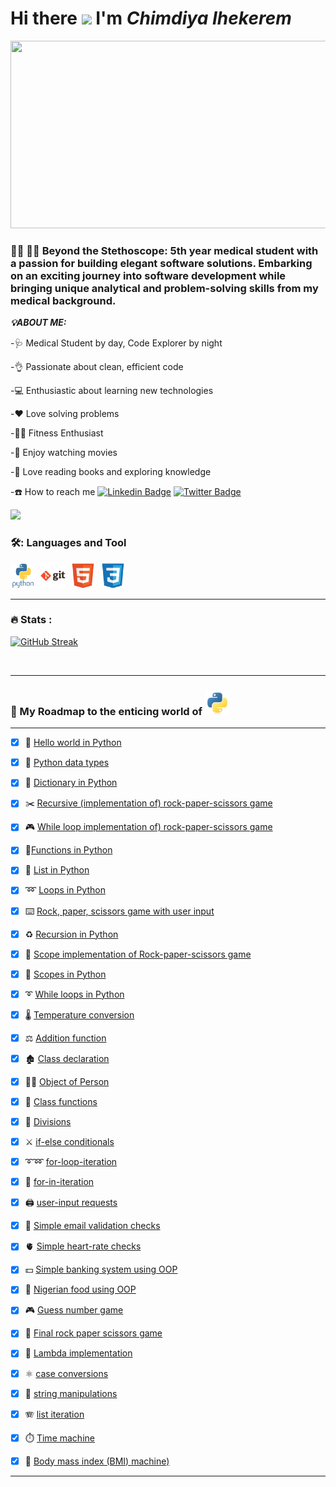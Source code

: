 <h1>
  Hi there
  <img src="https://media.giphy.com/media/hvRJCLFzcasrR4ia7z/giphy.gif" width="30px"/> <span>I'm <em>Chimdiya Ihekerem</em></span>
</h1>
<div align="center">
  <img src="https://media0.giphy.com/media/v1.Y2lkPTc5MGI3NjExYXRib2E4dXFqNDM5eDJkdTgzdnEwOTlyaWc5czY0NnM0eXhha3kwMCZlcD12MV9pbnRlcm5hbF9naWZfYnlfaWQmY3Q9Zw/ekjmhJUGHJm7FC4Juo/giphy.gif" width="600" height="300"/>
</div>

### 👩‍💻 👨‍💻 Beyond the Stethoscope: 5th year medical student with a passion for building elegant software solutions. Embarking on an exciting journey into software development while bringing unique analytical and problem-solving skills from my medical background.

**_💡ABOUT ME:_**

-🩺 Medical Student by day, Code Explorer by night

-👌 Passionate about clean, efficient code

-💻 Enthusiastic about learning new technologies

-❤️ Love solving problems

-🏋️‍♂ Fitness Enthusiast

-🎥 Enjoy watching movies

-📖 Love reading books and exploring knowledge

-☎️ How to reach me [![Linkedin Badge](https://img.shields.io/badge/LinkedIn-blue?style=for-the-badge&logo=linkedin&logoColor=white)](https://www.linkedin.com/in/constancechimdiya/)  [![Twitter Badge](https://img.shields.io/twitter/url?style=social&url=https%3A%2F%2Fimg.shields.io%2Fbadge%2FTwitter-blue%3Fstyle%3Dfor-the-badge%26logo%3Dtwitter%26logoColor%3Dwhite)](www.x.com/diyacodes) <address> <a href="mailto:chimdiyaconstance@gmail.com
9"><img src="https://img.shields.io/badge/Gmail-D14836?style=for-the-badge&logo=gmail&logoColor=white.svg"/></a> 
</address>


### 🛠️: Languages and Tool
<div>
  <img src="https://github.com/devicons/devicon/blob/master/icons/python/python-original-wordmark.svg" title="Python" alt="Python" width="40" height="40"/>&nbsp;
  <img src="https://github.com/devicons/devicon/blob/master/icons/git/git-original-wordmark.svg" title="Git" alt="Git" width="40" height="40"/>&nbsp;
  <img src="https://github.com/devicons/devicon/blob/master/icons/html5/html5-original.svg" title="Html" alt="Html" width="40" height="40"/>&nbsp;
  <img src="https://github.com/devicons/devicon/blob/master/icons/css3/css3-original.svg" title="CSS" alt="CSS" width="40" height="40"/>&nbsp;
 
  
 </div>

 ---

 ### :fire: Stats : 
[![GitHub Streak](http://github-readme-streak-stats.herokuapp.com?user=ChimdiyaCodes&theme=dark&background=000000)](https://git.io/streak-stats)

 <div>
  <img src="https://komarev.com/ghpvc/?username=ChimdiyaCodes&style=flat-square&color=blue" alt=""/>
  </div>

  ---
   ### 📘 My Roadmap to the enticing world of <img src="https://github.com/devicons/devicon/blob/master/icons/python/python-original.svg" title="Python" alt="Python" width="40" height="40"/>&nbsp;

   ---
 

 - [X] 👋 [Hello world in Python](https://github.com/ChimdiyaCodes/python-beginner-tutorial-codes/blob/main/hello.py)

- [X] 🧮 [Python data types](https://github.com/ChimdiyaCodes/python-beginner-tutorial-codes/blob/main/data_types.py)

- [X] 📖 [Dictionary in Python](https://github.com/ChimdiyaCodes/python-beginner-tutorial-codes/blob/main/dictionaries.py)
- [X] ✂️ [Recursive (implementation of) rock-paper-scissors game](https://github.com/ChimdiyaCodes/python-beginner-tutorial-codes/blob/main/diyarpspart3.py)
- [X] 🎮 [While loop implementation of) rock-paper-scissors game](https://github.com/ChimdiyaCodes/python-beginner-tutorial-codes/blob/main/diyascontrolflowrpsimprovedusingwhileloop.py)
- [X] 🚦[Functions in Python](https://github.com/ChimdiyaCodes/python-beginner-tutorial-codes/blob/main/functions.py)
- [X] 🛄 [List in Python](https://github.com/ChimdiyaCodes/python-beginner-tutorial-codes/blob/main/lists.py)
- [X] ➿ [Loops in Python](https://github.com/ChimdiyaCodes/python-beginner-tutorial-codes/blob/main/loops.py)
- [X] ⌨️ [Rock, paper, scissors game with user input](https://github.com/ChimdiyaCodes/python-beginner-tutorial-codes/blob/main/pythonuserinputandcontrolflowrps.py)
- [X] ♻️ [Recursion in Python](https://github.com/ChimdiyaCodes/python-beginner-tutorial-codes/blob/main/recursion.py)
- [X] 🏈 [Scope implementation of Rock-paper-scissors game](https://github.com/ChimdiyaCodes/python-beginner-tutorial-codes/blob/main/rps4improvedusingscope.py)
- [X] 🧹 [Scopes in Python](https://github.com/ChimdiyaCodes/python-beginner-tutorial-codes/blob/main/scope.py)
- [x] ➰ [While loops in Python](https://github.com/ChimdiyaCodes/python-beginner-tutorial-codes/blob/main/whileloopreview.py)
- [X] 🌡️ [Temperature conversion](https://github.com/ChimdiyaCodes/PythonProblemSolvingAdventures/blob/main/exercise_29.py)
- [X] ⚖️ [Addition function](https://github.com/ChimdiyaCodes/Diya-s-android-python-codes/blob/main/coding%20milestones%F0%9F%8E%89/addition.py)
- [X] 🏚️ [Class declaration](https://github.com/ChimdiyaCodes/Diya-s-android-python-codes/blob/main/coding%20milestones%F0%9F%8E%89/class.py)
- [X] 👨‍🦲 [Object of Person](https://github.com/ChimdiyaCodes/Diya-s-android-python-codes/blob/main/coding%20milestones%F0%9F%8E%89/class3.py)
- [X] 👷 [Class functions](https://github.com/ChimdiyaCodes/Diya-s-android-python-codes/blob/main/coding%20milestones%F0%9F%8E%89/classfunc2.py)
- [X] 🎰 [Divisions](https://github.com/ChimdiyaCodes/Diya-s-android-python-codes/blob/main/coding%20milestones%F0%9F%8E%89/div.py)
- [X] ⚔️ [if-else conditionals](https://github.com/ChimdiyaCodes/Diya-s-android-python-codes/blob/main/coding%20milestones%F0%9F%8E%89/diyaifelse.py)
- [X] ➰➿ [for-loop-iteration](https://github.com/ChimdiyaCodes/Diya-s-android-python-codes/blob/main/coding%20milestones%F0%9F%8E%89/for%20loop.py)
- [X] 💫 [for-in-iteration](https://github.com/ChimdiyaCodes/Diya-s-android-python-codes/blob/main/coding%20milestones%F0%9F%8E%89/forinforranks.py)
- [X] 🖨️ [user-input requests](https://github.com/ChimdiyaCodes/Diya-s-android-python-codes/blob/main/coding%20milestones%F0%9F%8E%89/gettinguserpassword.py)
- [X] 📧 [Simple email validation checks](https://github.com/ChimdiyaCodes/Diya-s-android-python-codes/blob/main/coding%20milestones%F0%9F%8E%89/ifelseemail.py)
- [X] 🫀 [Simple heart-rate checks](https://github.com/ChimdiyaCodes/Diya-s-android-python-codes/blob/main/coding%20milestones%F0%9F%8E%89/ifheartratechecker.py)
- [x] 💵 [Simple banking system using OOP](https://github.com/ChimdiyaCodes/python-beginner-tutorial-codes/commit/034d4dc83ece277219d6d57ca0f22f76cdc13214)
- [X] 🍝 [Nigerian food using OOP](https://github.com/ChimdiyaCodes/python-beginner-tutorial-codes/commit/8a56851cddcaf49c93fbac2f2a9d25115511bdad)
- [x] 🎮 [Guess number game](https://github.com/ChimdiyaCodes/python-beginner-tutorial-codes/commit/ecada57bfb145fb834326bf4fefc09208c28caf3#diff-f16aaab6c8901336b176ff86ee15bd75cd66f0dab2ffd5ba369a07f467b402a8)
- [x] 🎯 [Final rock paper scissors game](https://github.com/ChimdiyaCodes/python-beginner-tutorial-codes/commit/8908fc915dee34b37241c02dc18b5a49d1e89176)
- [X] 🛁 [Lambda implementation](https://github.com/ChimdiyaCodes/Diya-s-android-python-codes/blob/main/coding%20milestones%F0%9F%8E%89/lambda2.py)
- [X] ⚛️ [case conversions](https://github.com/ChimdiyaCodes/Diya-s-android-python-codes/blob/main/coding%20milestones%F0%9F%8E%89/upperlowercase.py)
- [X] 🦾 [string manipulations](https://github.com/ChimdiyaCodes/Diya-s-android-python-codes/blob/main/coding%20milestones%F0%9F%8E%89/string.py)
- [X] 🪗 [list iteration](https://github.com/ChimdiyaCodes/Diya-s-android-python-codes/blob/main/coding%20milestones%F0%9F%8E%89/listcomprehension3.py)
- [X] ⏱️ [Time machine](https://github.com/ChimdiyaCodes/PythonProblemSolvingAdventures/commit/fd5d4a5e63519e31e5a39759bb93f2b37f339d28)
- [x] 🤸 [Body mass index (BMI) machine)](https://github.com/ChimdiyaCodes/PythonProblemSolvingAdventures/commit/292b504e3f20539da9edbbdcba1f5fd6a94fe2eb)


---



        



<!--
**ChimdiyaCodes/ChimdiyaCodes** is a ✨ _special_ ✨ repository because its `README.md` (this file) appears on your GitHub profile.

Here are some ideas to get you started:

- 🔭 I’m currently working on ...
- 🌱 I’m currently learning ...
- 👯 I’m looking to collaborate on ...
- 🤔 I’m looking for help with ...
- 💬 Ask me about ...
- 📫 How to reach me: ...
- 😄 Pronouns: ...
- ⚡ Fun fact: ...
-->
